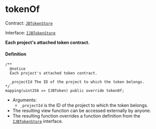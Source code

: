 # tokenOf

Contract: [`JBTokenStore`](/v4/deprecated/v2/contracts/jbtokenstore/README.md)​‌

Interface: [`IJBTokenStore`](/v4/deprecated/v2/interfaces/ijbtokenstore.md)

**Each project's attached token contract.**

#### Definition

```
/**
  @notice
  Each project's attached token contract.

  _projectId The ID of the project to which the token belongs.
*/
mapping(uint256 => IJBToken) public override tokenOf;
```

* Arguments:
  * `_projectId` is the ID of the project to which the token belongs.
* The resulting view function can be accessed externally by anyone.
* The resulting function overrides a function definition from the [`IJBTokenStore`](/v4/deprecated/v2/interfaces/ijbtokenstore.md) interface.
